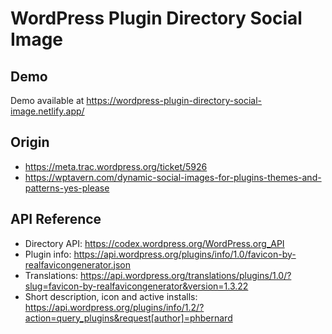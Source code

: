 # WordPress Plugin Directory Social Image

## Demo

Demo available at https://wordpress-plugin-directory-social-image.netlify.app/

## Origin

- https://meta.trac.wordpress.org/ticket/5926
- https://wptavern.com/dynamic-social-images-for-plugins-themes-and-patterns-yes-please

## API Reference

- Directory API: https://codex.wordpress.org/WordPress.org_API
- Plugin info: https://api.wordpress.org/plugins/info/1.0/favicon-by-realfavicongenerator.json
- Translations: https://api.wordpress.org/translations/plugins/1.0/?slug=favicon-by-realfavicongenerator&version=1.3.22
- Short description, icon and active installs: https://api.wordpress.org/plugins/info/1.2/?action=query_plugins&request[author]=phbernard
